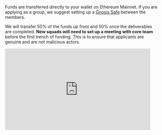 Funds are transferred directly to your wallet on Ethereum Mainnet. If you are applying as a group, we suggest setting up a [Gnosis Safe](https://gnosis-safe.io/) between the members.

We will transfer 50% of the funds up front and 50% once the deliverables are completed. **New squads will need to set up a meeting with core team** before the first trench of funding. This is to ensure that applicants are genuine and are not malicious actors.

<iframe src="https://giphy.com/embed/KVioxFliECSZUmTWAw" width="480" height="270" frameBorder="0" class="giphy-embed" allowFullScreen></iframe><p><a href="https://giphy.com/gifs/GrowthX-Club-startup-funding-funds-KVioxFliECSZUmTWAw"></a></p>
